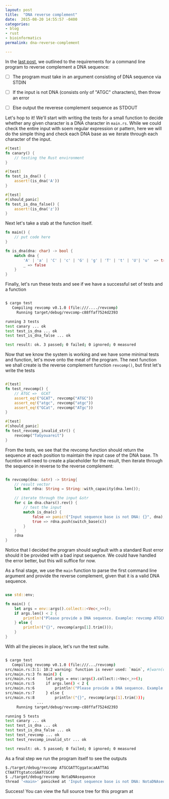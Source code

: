 ```yaml
---
layout: post
title:  "DNA reverse complement"
date:  2015-08-20 14:55:57 -0400
categories:
- blog
- rust
- bioinformatics
permalink: dna-reverse-complement

---
```


In the [last post](getting-started), we outlined to the requirements for a command line program to reverse complement a DNA sequence: 

- [ ] The program must take in an argument consisting of DNA sequence via STDIN 
- [ ] If the input is not DNA (consists only of "ATGC" characters), then throw an error
- [ ] Else output the reverese complement sequence as STDOUT


Let's hop to it! We'll start with writing the tests for a small function to decide whether any given character is a DNA character in `main.rs`. While we could check the entire input with soem regular expression or pattern, here we will do the simple thing and check each DNA base as we iterate through each character of the input. 

```rust
#[test]
fn canary() {
    // testing the Rust environment
}

#[test]
fn test_is_dna() {
    assert!(is_dna('A'))
}

#[test]
#[should_panic]
fn test_is_dna_false() {
    assert!(is_dna('z'))
}

```

Next let's take a stab at the function itself. 

```rust 
fn main() {
    // put code here
}

fn is_dna(dna: char) -> bool {
    match dna {
        'A' | 'a' | 'C' | 'c' | 'G' | 'g' | 'T' | 't' | 'U'| 'u'  => true,
        _ => false
    }
}

```

Finally, let's run these tests and see if we have a successful set of tests and a function

```bash 

$ cargo test
   Compiling revcomp v0.1.0 (file:///..../revcomp)
     Running target/debug/revcomp-c88ffaf7524d2393

running 3 tests
test canary ... ok
test test_is_dna ... ok
test test_is_dna_false ... ok

test result: ok. 3 passed; 0 failed; 0 ignored; 0 measured

```

Now that we know the system is working and we have some minimal tests and function, let's move onto the meat of the program. The next function we shall create is the  reverse complement function `revcomp()`, but first let's write the tests

```rust 

#[test]
fn test_revcomp() {
    // ATGC =>  GCAT
    assert_eq!("GCAT", revcomp("ATGC"))
    assert_eq!("atgc", revcomp("atgc"))
    assert_eq!("GCat", revcomp("ATgc"))
}

#[test]
#[should_panic]
fn test_revcomp_invalid_str() {
    revcomp("TaGyouareit")
}

```

From the tests, we see that the revcomp function should return the sequence at each position to maintain the input case of the DNA base. Th fucntion will need to create a placeholder for the result, then iterate through the sequence in reverse to the reverse complement:

```rust

fn revcomp(dna: &str) -> String{
    // result vector
    let mut rdna: String = String::with_capacity(dna.len()); 

    // iterate through the input &str
    for c in dna.chars().rev() {
        // test the input
        match is_dna(c) {
            false => panic!("Input sequence base is not DNA: {}", dna),
            true => rdna.push(switch_base(c))
        }
    }
    rdna
}

```

Notice that I decided the program should segfault with a standard Rust error should it be provided with a bad input sequence. We could have handled the error better, but this will suffice for now. 

As a final stage, we use the `main` function to parse the first command line argument and provide the reverse complement, given that it is a valid DNA sequence.

```rust

use std::env;

fn main() {
    let args = env::args().collect::<Vec<_>>();
    if args.len() < 2 {
        println!("Please provide a DNA sequence. Example: revcomp ATGCGATTCGA");
    } else {
        println!("{}", revcomp(args[1].trim()));
    }
}

```

With all the pieces in place, let's run the test suite. 

```bash

$ cargo test
   Compiling revcomp v0.1.0 (file:///.../revcomp)
src/main.rs:3:1: 10:2 warning: function is never used: `main`, #[warn(dead_code)] on by default
src/main.rs:3 fn main() {
src/main.rs:4     let args = env::args().collect::<Vec<_>>();
src/main.rs:5     if args.len() < 2 {
src/main.rs:6         println!("Please provide a DNA sequence. Example: revcomp ATGCGATTCGA");
src/main.rs:7     } else {
src/main.rs:8         println!("{}", revcomp(args[1].trim()));
              ...
     Running target/debug/revcomp-c88ffaf7524d2393

running 5 tests
test canary ... ok
test test_is_dna ... ok
test test_is_dna_false ... ok
test test_revcomp ... ok
test test_revcomp_invalid_str ... ok

test result: ok. 5 passed; 0 failed; 0 ignored; 0 measured

```

As a final step we run the program itself to see the outputs

```bash 
$./target/debug/revcomp ATGCGATTCggatacaAATTAG
CTAATTtgtatccGAATCGCAT
$ ./target/debug/revcomp NotaDNAsequence
thread '<main>' panicked at 'Input sequence base is not DNA: NotaDNAsequence', src/main.rs:23
```

Success! You can view the full source tree for this program at 
